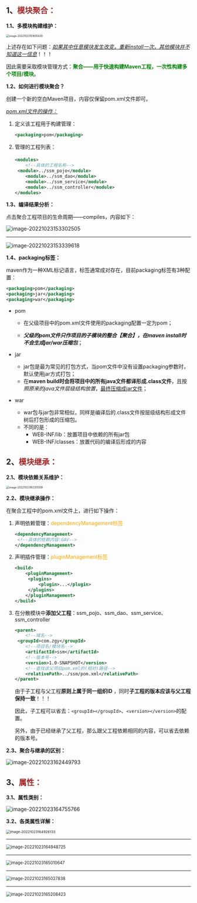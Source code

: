 ## 1、<span style="color:brown">模块聚合：</span>

**1.1、多模块构建维护：**

<img src="https://raw.githubusercontent.com/root-bine/image/main/Typora-image/Module06.png" alt="image-20221023151655430" style="zoom: 50%;" />

上述存在如下问题：<u>*如果其中任意模块发生改变，重新install一次，其他模块并不知道这一信息*</u>！！！

因此需要采取模块管理方式：<span style="color:green">**聚合——用于快速构建Maven工程，一次性构建多个项目/模块**</span>。

**1.2、如何进行模块聚合？**

创建一个新的空白Maven项目，内容仅保留pom.xml文件即可。

<u>*pom.xml文件的操作：*</u>

1. 定义该工程用于构建管理：

   ```xml
   <packaging>pom</packaging>
   ```

2. 管理的工程列表：

   ####   <!--参与聚合操作的模块最终执行顺序与模块间的依赖关系有关，与配置顺序无关-->

   ```xml
   <modules>
       <!--具体的工程名称-->
   	<module>../ssm_pojo</module>
       <module>../ssm_dao</module>
       <module>../ssm_service</module>
       <module>../ssm_controller</module>
   </modules>
   ```

**1.3、编译结果分析：**

点击聚合工程项目的生命周期——compiles，内容如下：

![image-20221023153302505](https://raw.githubusercontent.com/root-bine/image/main/Typora-image/Moudle07.png)

---

<img src="https://raw.githubusercontent.com/root-bine/image/main/Typora-image/Module08.png" alt="image-20221023153339618"  />

**1.4、packaging标签：**

maven作为一种XML标记语言，标签通常成对存在，目前packaging标签有3种配置：

```xml
<packaging>pom</packaging>
<packaging>jar</packaging>
<packaging>war</packaging>
```

- <packaging>pom</packaging>

  - 在父级项目中的pom.xml文件使用的packaging配置一定为pom；

  - ***父级的pom文件只作项目的子模块的整合【聚合】，在maven install时不会生成jar/war压缩包***；

- <packaging>jar</packaging>

  - jar包是最为常见的打包方式，当pom文件中没有设置packaging参数时，默认使用jar方式打包；
  - 在**maven build时会将项目中的所有java文件都译形成.class文件**，且按*照原来的java文件层级结构放置*，<u>最终压缩成jar文件</u>；

- <packaging>war</packaging>

  - war包与jar包非常相似，同样是编译后的.class文件按层级结构形成文件树后打包形成的压缩包。
  - 不同的是：
    - WEB-INF/lib：放置项目中依赖的所有jar包
    - WEB-INF/classes：放置代码的编译后形成的内容



## 2、<span style="color:brown">模块继承：</span>

**2.1、模块依赖关系维护：**

<img src="https://raw.githubusercontent.com/root-bine/image/main/Typora-image/Module10.png" alt="image-20221023162355109" style="zoom:50%;" />

**2.2、模块继承操作：**

在聚合工程中的pom.xml文件上，进行如下操作：

1. 声明依赖管理：<span style="color:orange">dependencyManagement标签</span>

   ```xml
   <dependencyManagement>
   	<!--具体的依赖内容:GAV-->
   </dependencyManagement>
   ```

2. 声明插件管理：<span style="color:orange">pluginManagement标签</span>

   ```xml
   <build>
       <pluginManagement>
   		<plugins>
       		<plugin>...</plugin>
       	</plugins>
       </pluginManagement>
   </build>
   ```

3. 在分散模块中**添加父工程**：ssm_pojo、ssm_dao、ssm_service、ssm_controller

   ```xml
   <parent>
       <!--域名-->
   	<groupId>com.zgy</groupId>
       <!--项目名/模块名-->
       <artifactId>ssm</artifactId>
       <!--版本号-->
       <version>1.0-SNAPSHOT</version>
       <!--查找该父项目pom.xml的(相对)路径-->
       <relativePath>../ssm/pom.xml</relativePath>
   </parent>
   ```

   由于子工程与父工程**原则上属于同一组织ID** ，同时**子工程的版本应该与父工程保持一致**！！！

   因此，子工程可以省去：`<groupId></groupId>`、`<version></version>`的配置。

   另外，由于已经继承了父工程，那么跟父工程依赖相同的内容，可以省去依赖的版本号。

**2.3、聚合与继承的区别：**

![image-20221023162449793](https://raw.githubusercontent.com/root-bine/image/main/Typora-image/Module09.png)

## 3、<span style="color:brown">属性：</span>

**3.1、属性类别：**

![image-20221023164755766](https://raw.githubusercontent.com/root-bine/image/main/Typora-image/Module11.png)

**3.2、各类属性详解：**

<img src="https://raw.githubusercontent.com/root-bine/image/main/Typora-image/Module12.png" alt="image-20221023164926133" style="zoom: 67%;" />

---

<img src="https://raw.githubusercontent.com/root-bine/image/main/Typora-image/Module13.png" alt="image-20221023164948725" style="zoom:80%;" />

---

<img src="https://raw.githubusercontent.com/root-bine/image/main/Typora-image/Module14.png" alt="image-20221023165010647" style="zoom:80%;" />

---

<img src="https://raw.githubusercontent.com/root-bine/image/main/Typora-image/Module15.png" alt="image-20221023165027838" style="zoom:80%;" />

---

<img src="https://raw.githubusercontent.com/root-bine/image/main/Typora-image/Module16.png" alt="image-20221023165208423" style="zoom:80%;" />
